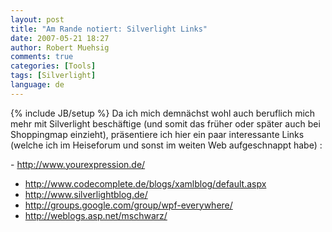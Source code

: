 ```yaml
---
layout: post
title: "Am Rande notiert: Silverlight Links"
date: 2007-05-21 18:27
author: Robert Muehsig
comments: true
categories: [Tools]
tags: [Silverlight]
language: de
---
```

{% include JB/setup %}
Da ich mich demnächst wohl auch beruflich mich mehr mit Silverlight beschäftige (und somit das früher oder später auch bei Shoppingmap einzieht), präsentiere ich hier ein paar interessante Links (welche ich im Heiseforum und sonst im weiten Web aufgeschnappt habe) :

- <a href="http://www.yourexpression.de/">http://www.yourexpression.de/</a>
- <a href="http://www.codecomplete.de/blogs/xamlblog/default.aspx">http://www.codecomplete.de/blogs/xamlblog/default.aspx</a>
- <a href="http://www.silverlightblog.de/">http://www.silverlightblog.de/</a>
- <a href="http://groups.google.com/group/wpf-everywhere/">http://groups.google.com/group/wpf-everywhere/</a>
- <a href="http://weblogs.asp.net/mschwarz/">http://weblogs.asp.net/mschwarz/</a>
